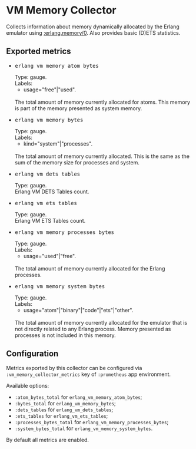 <style>
/* chrome bug workaround */
.content-inner li pre{overflow: inherit;}
</style>
# VM Memory Collector
Collects information about memory dynamically allocated
by the Erlang emulator using
[:erlang.memory/0](http://erlang.org/doc/man/erlang.html#memory-0).
Also provides basic (D)ETS statistics.

## Exported metrics

<ul>
  <li>
    <pre>erlang_vm_memory_atom_bytes</pre>
	Type: gauge.<br/>
    Labels:
    <ul style="list-style:circle">
      <li>usage="free"|"used".</li>
    </ul>
    <br/>
    The total amount of memory currently allocated for atoms.
    This memory is part of the memory presented as system memory.
  </li>
  <li>
    <pre>erlang_vm_memory_bytes</pre>
	Type: gauge.<br/>
    Labels:
    <ul style="list-style:circle">
      <li>kind="system"|"processes".</li>
    </ul>
    <br/>
    The total amount of memory currently allocated.
    This is the same as the sum of the memory size for processes and system.
  </li>
  <li>
    <pre>erlang_vm_dets_tables</pre>
	Type: gauge.<br/>
    Erlang VM DETS Tables count.
  </li>
  <li>
    <pre>erlang_vm_ets_tables</pre>
	Type: gauge.<br/>
    Erlang VM ETS Tables count.
  </li>
  <li>
    <pre>erlang_vm_memory_processes_bytes</pre>
	Type: gauge.<br/>
    Labels:
    <ul style="list-style:circle">
      <li>usage="used"|"free".</li>
    </ul>
    <br/>
    The total amount of memory currently allocated for the Erlang processes.
  </li>
  <li>
    <pre>erlang_vm_memory_system_bytes</pre>
	Type: gauge.<br/>
    Labels:
    <ul style="list-style:circle">
      <li>usage="atom"|"binary"|"code"|"ets"|"other".</li>
    </ul>
    <br/>
    The total amount of memory currently allocated for the emulator
    that is not directly related to any Erlang process.
    Memory presented as processes is not included in this memory.
  </li>
</ul>

## Configuration

Metrics exported by this collector can be configured via
`:vm_memory_collector_metrics` key of `:prometheus` app environment.

Available options:
 - `:atom_bytes_total` for `erlang_vm_memory_atom_bytes`;
 - `:bytes_total` for `erlang_vm_memory_bytes`;
 - `:dets_tables` for `erlang_vm_dets_tables`;
 - `:ets_tables` for `erlang_vm_ets_tables`;
 - `:processes_bytes_total` for `erlang_vm_memory_processes_bytes`;
 - `:system_bytes_total` for `erlang_vm_memory_system_bytes`.

By default all metrics are enabled.
